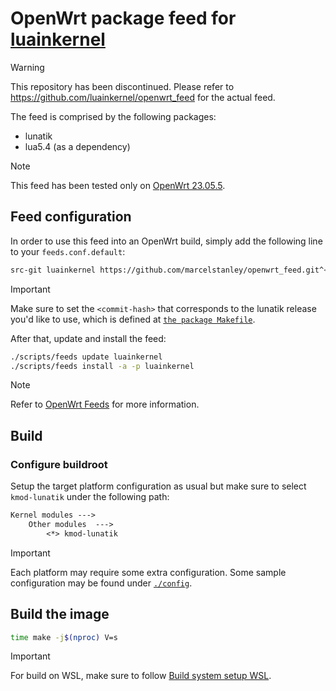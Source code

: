 <!-- markdownlint-disable MD013 -->

# OpenWrt package feed for [luainkernel](https://github.com/luainkernel)

> [!WARNING]
> This repository has been discontinued.
> Please refer to <https://github.com/luainkernel/openwrt_feed> for the actual feed.

The feed is comprised by the following packages:

- lunatik
- lua5.4 (as a dependency)

> [!NOTE]
> This feed has been tested only on [OpenWrt 23.05.5](https://github.com/openwrt/openwrt/releases/tag/v23.05.5).

## Feed configuration

In order to use this feed into an OpenWrt build, simply add the following line to your `feeds.conf.default`:

```sh
src-git luainkernel https://github.com/marcelstanley/openwrt_feed.git^<commit-hash>
```

> [!IMPORTANT]
> Make sure to set the `<commit-hash>` that corresponds to the lunatik release you'd like to use, which is defined at [`the package Makefile`](./kernel/lunatik/Makefile).

After that, update and install the feed:

```sh
./scripts/feeds update luainkernel
./scripts/feeds install -a -p luainkernel
```

> [!NOTE]
> Refer to [OpenWrt Feeds](https://openwrt.org/docs/guide-developer/feeds) for more information.

## Build

### Configure buildroot

Setup the target platform configuration as usual but make sure to select `kmod-lunatik` under the following path:

```txt
Kernel modules --->
    Other modules  --->
        <*> kmod-lunatik
```

> [!IMPORTANT]  
> Each platform may require some extra configuration.
> Some sample configuration may be found under [`./config`](./config).

## Build the image

```sh
time make -j$(nproc) V=s
```

> [!IMPORTANT]
> For build on WSL, make sure to follow [Build system setup WSL](https://openwrt.org/docs/guide-developer/toolchain/wsl).
